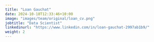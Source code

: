 ```yaml
---
title: "Loan Gauchat"
date: 2024-10-18T12:33:46+10:00
image: "images/team/original/loan_cv.png"
jobtitle: "Data Scientist"
linkedinurl: "https://www.linkedin.com/in/loan-gauchat-2997ab1b9/"
weight: 2 
---
```




